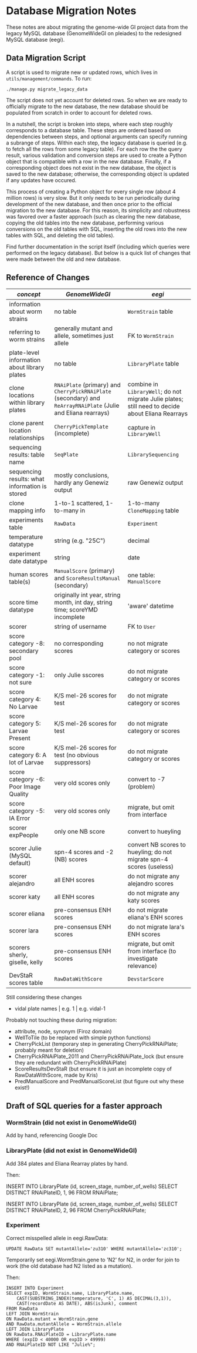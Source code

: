 # Database Migration Notes

These notes are about migrating the genome-wide GI project data
from the legacy MySQL database (GenomeWideGI on pleiades)
to the redesigned MySQL database (eegi).

## Data Migration Script

A script is used to migrate new or updated rows,
which lives in `utils/management/commands`. To run:

    ./manage.py migrate_legacy_data

The script does not yet account for deleted rows. So when we are ready
to officially migrate to the new database, the new database should be
populated from scratch in order to account for deleted rows.

In a nutshell, the script is broken into steps,
where each step roughly corresponds to a database table.
These steps are ordered based on dependencies between steps,
and optional arguments can specify running a subrange of steps.
Within each step, the legacy database is queried
(e.g. to fetch all the rows from some legacy table).
For each row the the query result,
various validation and conversion steps are used to create a Python object
that is compatible with a row in the new database.
Finally, if a corresponding object does not exist in the new database,
the object is saved to the new database;
otherwise, the corresponding object is updated if any updates have occured.

This process of creating a Python object for every single row
(about 4 million rows) is very slow. But it only needs to be run
periodically during development of the new database, and then once
prior to the official migration to the new database.
For this reason, its simplicity and robustness was favored over a faster
approach (such as clearing the new database, copying the old tables into the
new database, performing various conversions on the old tables with SQL,
inserting the old rows into the new tables with SQL, and deleting the old
tables).

Find further documentation in the script itself (including which queries were
performed on the legacy database).
But below is a quick list of changes that were made between the old and
new database.


## Reference of Changes

*concept* | *GenomeWideGI* | *eegi*
--------- | -------------- | ------
information about worm strains | no table | `WormStrain` table
referring to worm strains | generally mutant and allele, sometimes just allele | FK to `WormStrain`
plate-level information about library plates | no table | `LibraryPlate` table
clone locations within library plates | `RNAiPlate` (primary) and `CherryPickRNAiPlate` (secondary) and `ReArrayRNAiPlate` (Julie and Eliana rearrays) | combine in `LibraryWell`; do not migrate Julie plates; still need to decide about Eliana Rearrays
clone parent location relationships | `CherryPickTemplate` (incomplete) | capture in `LibraryWell`
sequencing results: table name | `SeqPlate` | `LibrarySequencing`
sequencing results: what information is stored | mostly conclusions, hardly any Genewiz output | raw Genewiz output
clone mapping info | 1-to-1 scattered, 1-to-many in | 1-to-many `CloneMapping` table
experiments table | `RawData` | `Experiment`
temperature datatype | string (e.g. "25C") | decimal
experiment date datatype | string | date
human scores table(s) | `ManualScore` (primary) and `ScoreResultsManual` (secondary) | one table: `ManualScore`
score time datatype | originally int year, string month, int day, string time; scoreYMD incomplete | 'aware' datetime
scorer | string of username | FK to `User`
score category -8: secondary pool | no corresponding scores | no not migrate category or scores
score category -1: not sure | only Julie sscores | do not migrate category or scores
score category 4: No Larvae | K/S mel-26 scores for test | do not migrate category or scores
score category 5: Larvae Present | K/S mel-26 scores for test | do not migrate category or scores
score category 6: A lot of Larvae | K/S mel-26 scores for test (no obvious suppressors) | do not migrate category or scores
score category -6: Poor Image Quality | very old scores only | convert to -7 (problem)
score category -5: IA Error | very old scores only | migrate, but omit from interface
scorer expPeople | only one NB score | convert to hueyling
scorer Julie (MySQL default) | spn-4 scores and -2 (NB) scores | convert NB scores to hueyling; do not migrate spn-4 scores (useless)
scorer alejandro | all ENH scores | do not migrate any alejandro scores
scorer katy | all ENH scores | do not migrate any katy scores
scorer eliana | pre-consensus ENH scores | do not migrate eliana's ENH scores
scorer lara | pre-consensus ENH scores | do not migrate lara's ENH scores
scorers sherly, giselle, kelly | pre-consensus ENH scores | migrate, but omit from interface (to investigate relevance)
DevStaR scores table | `RawDataWithScore` | `DevstarScore`


Still considering these changes
- vidal plate names | e.g. 1 | e.g. vidal-1

Probably not touching these during migration:
- attribute, node, synonym (Firoz domain)
- WellToTile (to be replaced with simple python functions)
- CherryPickList (temporary step in generating CherryPickRNAiPlate; probably meant for deletion)
- CherryPickRNAiPlate\_2011 and CherryPickRNAiPlate\_lock (but ensure they are redundant with CherryPickRNAiPlate)
- ScoreResultsDevStaR (but ensure it is just an incomplete copy of RawDataWithScore, made by Kris)
- PredManualScore and PredManualScoreList (but figure out why these exist!)


## Draft of SQL queries for a faster approach

### WormStrain (did not exist in GenomeWideGI)
Add by hand, referencing Google Doc

### LibraryPlate (did not exist in GenomeWideGI)
Add 384 plates and Eliana Rearray plates by hand.

Then:

  INSERT INTO LibraryPlate (id, screen_stage, number_of_wells)
  SELECT DISTINCT RNAiPlateID, 1, 96 FROM RNAiPlate;

  INSERT INTO LibraryPlate (id, screen_stage, number_of_wells)
  SELECT DISTINCT RNAiPlateID, 2, 96 FROM CherryPickRNAiPlate;


### Experiment
Correct misspelled allele in eegi.RawData:

    UPDATE RawData SET mutantAllele='zu310' WHERE mutantAllele='zc310';

Temporarily set eegi.WormStrain.gene to 'N2' for N2, in order for join to work
(the old database had N2 listed as a mutation).

Then:

    INSERT INTO Experiment
    SELECT expID, WormStrain.name, LibraryPlate.name,
        CAST(SUBSTRING_INDEX(temperature, 'C', 1) AS DECIMAL(3,1)),
        CAST(recordDate AS DATE), ABS(isJunk), comment
    FROM RawData
    LEFT JOIN WormStrain
    ON RawData.mutant = WormStrain.gene
    AND RawData.mutantAllele = WormStrain.allele
    LEFT JOIN LibraryPlate
    ON RawData.RNAiPlateID = LibraryPlate.name
    WHERE (expID < 40000 OR expID > 49999)
    AND RNAiPlateID NOT LIKE "Julie%";

